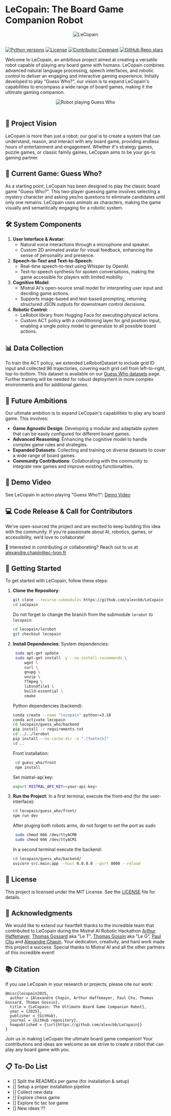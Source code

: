 # LeCopain: The Board Game Companion Robot

<p align="center">
  <picture>
    <img alt="LeCopain" src="assets/logo_txt.png" style="max-width: 100%;">
  </picture>
  <br/>
  <br/>
</p>

[![Python versions](https://img.shields.io/pypi/pyversions/lerobot)](https://www.python.org/downloads/)
[![License](https://img.shields.io/badge/MIT%20-blue.svg)](https://github.com/alexcbb/LeCopain/main/LICENSE)
[![Contributor Covenant](https://img.shields.io/badge/Contributor-ff69b4.svg)](https://github.com/alexcbb/LeCopain/blob/main/CODE_OF_CONDUCT.md)
[![GitHub Repo stars](https://img.shields.io/github/stars/alexcbb/LeCopain.svg)]()


Welcome to LeCopain, an ambitious project aimed at creating a versatile robot capable of playing any board game with humans. LeCopain combines advanced natural language processing, speech interfaces, and robotic control to deliver an engaging and interactive gaming experience. Initially developed to play "Guess Who?", our vision is to expand LeCopain's capabilities to encompass a wide range of board games, making it the ultimate gaming companion.

<p align="center">
  <picture>
    <img alt="Robot playing Guess Who" src="assets/robot.JPG" style="max-width: 50%;">
  </picture>
  <br/>
  <br/>
</p>

## 🧠 Project Vision
LeCopain is more than just a robot; our goal is to create a system that can understand, reason, and interact with any board game, providing endless hours of entertainment and engagement. Whether it's strategy games, puzzle games, or classic family games, LeCopain aims to be your go-to gaming partner.

## 🎲 Current Game: Guess Who?
As a starting point, LeCopain has been designed to play the classic board game "Guess Who?". This two-player guessing game involves selecting a mystery character and asking yes/no questions to eliminate candidates until only one remains. LeCopain uses animals as characters, making the game visually and semantically engaging for a robotic system.

## 🛠️ System Components
1. **User Interface & Avatar**:
   - Natural voice interactions through a microphone and speaker.
   - Custom 2D animated avatar for visual feedback, enhancing the sense of personality and presence.
2. **Speech-to-Text and Text-to-Speech**:
   - Real-time speech-to-text using Whisper by OpenAI.
   - Text-to-speech synthesis for spoken conversations, making the game accessible for players with limited mobility.
3. **Cognitive Model**:
   - Mistral AI's open-source small model for interpreting user input and deciding game actions.
   - Supports image-based and text-based prompting, returning structured JSON outputs for downstream control decisions.
4. **Robotic Control**:
   - LeRobot library from Hugging Face for executing physical actions.
   - Custom ACT policy with a conditioning layer for grid position input, enabling a single policy model to generalize to all possible board actions.

## 📊 Data Collection
To train the ACT policy, we extended LeRobotDataset to include grid ID input and collected 96 trajectories, covering each grid cell from left-to-right, top-to-bottom. This dataset is available on our [Guess Who datasets](https://huggingface.co/roboticshack) page. Further training will be needed for robust deployment in more complex environments and for additional games.

## 🎉 Future Ambitions
Our ultimate ambition is to expand LeCopain's capabilities to play any board game. This involves:
- **Game Agnostic Design**: Developing a modular and adaptable system that can be easily configured for different board games.
- **Advanced Reasoning**: Enhancing the cognitive model to handle complex game rules and strategies.
- **Expanded Datasets**: Collecting and training on diverse datasets to cover a wide range of board games.
- **Community Contributions**: Collaborating with the community to integrate new games and improve existing functionalities.

## 🎥 Demo Video
See LeCopain in action playing "Guess Who?": [Demo Video](https://www.youtube.com/watch?v=h5zbnq660bo)

## 💻 Code Release & Call for Contributors
We’ve open-sourced the project and are excited to keep building this idea with the community. If you're passionate about AI, robotics, games, or accessibility, we’d love to collaborate!

📧 Interested in contributing or collaborating? Reach out to us at alexandre.chapin@ec-lyon.fr

## 🔧 Getting Started
To get started with LeCopain, follow these steps:

1. **Clone the Repository**:
   ```bash
   git clone --recurse-submodules https://github.com/alexcbb/LeCopain
   cd LeCopain
   ```
   Do not forget to change the branch from the submodule `lerobot` to `lecopain`:
   
   ```bash
   cd lecopain/lerobot
   git checkout lecopain
   ```


2. **Install Dependencies**:
   System dependencies:
   ```bash
    sudo apt-get update
    sudo apt-get install -y --no-install-recommends \
        wget \
        curl \
        gnupg \
        unzip \
        ffmpeg \
        libsndfile1 \
        build-essential \
        cmake
   ```

   Python dependencies (backend):
   ```bash
   conda create --name "lecopain" python>=3.10
   conda activate lecopain
   cd lecopain/guess_who/backend
   pip install -r requirements.txt
   cd ../../lerobot
   pip install --no-cache-dir -e ".[feetech]"
   cd ..
   ```

   Front installation:
   ```bash
    cd guess_who/front
    npm install
   ```

   Set mistral-api key:
   ```bash
   export MISTRAL_API_KEY=<your-api-key>
   ```

3. **Run the Project**:
    In a first terminal, execute the front-end (for the user-interface):
   ```bash
   cd lecopain/guess_who/front/
   npm run dev
   ```

   After pluging both robots arms, do not forget to set the port as sudo
   ```bash
    sudo chmod 666 /dev/ttyACM0
    sudo chmod 666 /dev/ttyACM1
   ```

   In a second terminal execute the backend:
   ```bash
   cd lecopain/guess_who/backend/
   uvicorn src.main:app --host 0.0.0.0 --port 8000 --reload
   ```

## 📜 License
This project is licensed under the MIT License. See the [LICENSE](LICENSE) file for details.

## 🤝 Acknowledgments

We would like to extend our heartfelt thanks to the incredible team that contributed to LeCopain during the Mistral AI Robotic Hackathon [Arthur Haffemayer](https://www.linkedin.com/in/arthur-haffemayer/), [Thomas Gossard](https://www.linkedin.com/in/thomas-gossard-6266b215b/) aka "Le T", [Thomas Gossin](https://www.linkedin.com/in/thomas-gossin/) aka "Le G", [Paul Chu](https://www.linkedin.com/in/paul-chu-paris/) and [Alexandre Chapin](https://www.linkedin.com/in/alexandre-chapin/). Your dedication, creativity, and hard work made this project a success. Special thanks to Mistral AI and all the other partners of this incredible event!

## 📚 Citation

If you use LeCopain in your research or projects, please cite our work:

```
@misc{lecopain2025,
  author = {Alexandre Chapin, Arthur Haffemayer, Paul Chu, Thomas Gossard, Thomas Gossin},
  title = {LeCopain: The Ultimate Board Game Companion Robot},
  year = {2025},
  publisher = {GitHub},
  journal = {GitHub repository},
  howpublished = {\url{https://github.com/alexcbb/LeCopain}}
}
```
Join us in making LeCopain the ultimate board game companion! Your contributions and ideas are welcome as we strive to create a robot that can play any board game with you.

## 📋 To-Do List
- [] Split the READMEs per game (for installation & setup)
- [] Setup a proper installation pipeline
- [] Collect new data
- [] Explore chess game
- [] Explore tic tac toe game
- [] New ideas ??